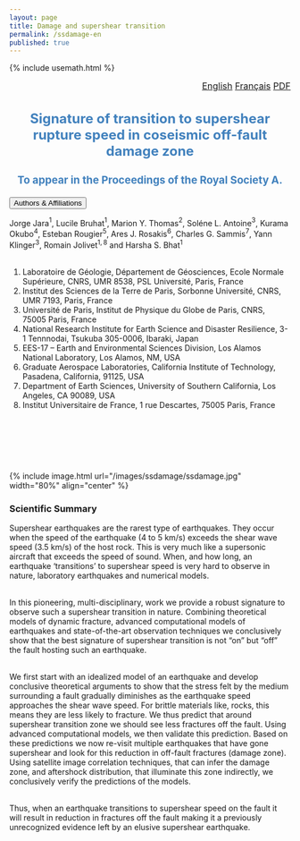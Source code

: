 ```yaml
---
layout: page
title: Damage and supershear transition
permalink: /ssdamage-en
published: true
---
```


{% include usemath.html %}

<div class="pagewidth">
<div id="watchbtn" style="text-align:right;font-size:12pt">
   <a href="{{site.baseurl}}/ssdamage-en/">English</a>
   <a href="{{site.baseurl}}/ssdamage-fr/">Français</a>
   <a href="{{site.baseurl}}/files/JaraBruhatThomas2021d.pdf">PDF</a>
</div>

<h2 align="center" style="color:#4181BD; font-size:18pt">Signature of transition to supershear rupture speed in coseismic off-fault damage zone</h2>	
<h3 align="center" style="color:#4181BD; font-size:14pt">To appear in the Proceedings of the Royal Society A.</h3>

<button class="accordion">Authors & Affiliations</button>
<div class="panel">
<div class="columntxtauthors">

Jorge Jara$^{1}$, Lucile Bruhat$^{1}$, Marion Y. Thomas$^{2}$, Soléne L. Antoine$^{3}$, Kurama Okubo$^{4}$, Esteban Rougier$^{5}$, Ares J. Rosakis$^{6}$, Charles G. Sammis$^{7}$, Yann Klinger$^{3}$, Romain Jolivet$^{1,8}$ and Harsha S. Bhat$^{1}$<br><br>

1. Laboratoire de Géologie, Département de Géosciences, Ecole Normale Supérieure, CNRS, UMR 8538, PSL Université, Paris, France<br>
2. Institut des Sciences de la Terre de Paris, Sorbonne Université, CNRS, UMR 7193, Paris, France<br>
3. Université de Paris, Institut de Physique du Globe de Paris, CNRS, 75005 Paris, France<br>
4. National Research Institute for Earth Science and Disaster Resilience, 3-1 Tennnodai, Tsukuba 305-0006, Ibaraki, Japan<br>
5. EES-17 – Earth and Environmental Sciences Division, Los Alamos National Laboratory, Los Alamos, NM, USA<br>
6. Graduate Aerospace Laboratories, California Institute of Technology, Pasadena, California, 91125, USA<br>
7. Department of Earth Sciences, University of Southern California, Los Angeles, CA 90089, USA<br>
8. Institut Universitaire de France, 1 rue Descartes, 75005 Paris, France

<br> <br>
</div>
</div>

<br> <br>

{% include image.html url="/images/ssdamage/ssdamage.jpg" width="80%" align="center" %}

<h3 align="left" id="one">Scientific Summary</h3>
<p>Supershear earthquakes are the rarest type of earthquakes. They occur when the speed of the earthquake (4 to 5 km/s) exceeds the shear wave speed (3.5 km/s) of the host rock. This is very much like a supersonic aircraft that exceeds the speed of sound. When, and how long, an earthquake ‘transitions’ to supershear speed is very hard to observe in nature, laboratory earthquakes and numerical models. <br><br>

In this pioneering, multi-disciplinary, work we provide a robust signature to observe such a supershear transition in nature. Combining theoretical models of dynamic fracture, advanced computational models of earthquakes and state-of-the-art observation techniques we conclusively show that the best signature of supershear transition is not “on” but “off” the fault hosting such an earthquake. <br><br>

We first start with an idealized model of an earthquake and develop conclusive theoretical arguments to show that the stress felt by the medium surrounding a fault gradually diminishes as the earthquake speed approaches the shear wave speed. For brittle materials like, rocks, this means they are less likely to fracture. We thus predict that around supershear transition zone we should see less fractures off the fault. Using advanced computational models, we then validate this prediction. Based on these predictions we now re-visit multiple earthquakes that have gone supershear and look for this reduction in off-fault fractures (damage zone). Using satellite image correlation techniques, that can infer the damage zone, and aftershock distribution, that illuminate this zone indirectly, we conclusively verify the predictions of the models.<br><br>

Thus, when an earthquake transitions to supershear speed on the fault it will result in reduction in fractures off the fault making it a previously unrecognized evidence left by an elusive supershear earthquake.
</p>

<br> <br>
</div>
